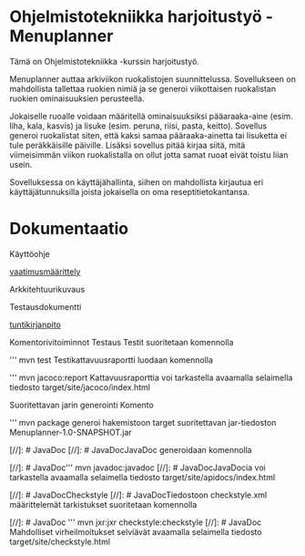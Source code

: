 <h1>Ohjelmistotekniikka harjoitustyö - Menuplanner</h1>
Tämä on Ohjelmistotekniikka -kurssin harjoitustyö.

Menuplanner auttaa arkiviikon ruokalistojen suunnittelussa. Sovellukseen on mahdollista tallettaa ruokien nimiä ja se generoi viikottaisen ruokalistan ruokien ominaisuuksien perusteella.

Jokaiselle ruoalle voidaan määritellä ominaisuuksiksi pääaraaka-aine (esim. liha, kala, kasvis) ja lisuke (esim. peruna, riisi, pasta, keitto). Sovellus generoi ruokalistat siten, että kaksi samaa pääraaka-ainetta tai lisuketta ei tule peräkkäisille päiville. Lisäksi sovellus pitää kirjaa siitä, mitä viimeisimmän viikon ruokalistalla on ollut jotta samat ruoat eivät toistu liian usein.

Sovelluksessa on käyttäjähallinta, siihen on mahdollista kirjautua eri käyttäjätunnuksilla joista jokaisella on oma reseptitietokantansa.

<h1>Dokumentaatio</h1>

Käyttöohje

[vaatimusmäärittely](/dokumentaatio/vaatimusmaarittely.md)

Arkkitehtuurikuvaus

Testausdokumentti

[tuntikirjanpito](/dokumentaatio/tuntikirjanpito.md)

Komentorivitoiminnot
Testaus
Testit suoritetaan komennolla

''' mvn test
Testikattavuusraportti luodaan komennolla

''' mvn jacoco:report
Kattavuusraporttia voi tarkastella avaamalla selaimella tiedosto target/site/jacoco/index.html

Suoritettavan jarin generointi
Komento

''' mvn package
generoi hakemistoon target suoritettavan jar-tiedoston Menuplanner-1.0-SNAPSHOT.jar

[//]: # JavaDoc
[//]: # JavaDocJavaDoc generoidaan komennolla

[//]: # JavaDoc''' mvn javadoc:javadoc
[//]: # JavaDocJavaDocia voi tarkastella avaamalla selaimella tiedosto target/site/apidocs/index.html

[//]: # JavaDocCheckstyle
[//]: # JavaDocTiedostoon checkstyle.xml määrittelemät tarkistukset suoritetaan komennolla

[//]: # JavaDoc ''' mvn jxr:jxr checkstyle:checkstyle
[//]: # JavaDoc Mahdolliset virheilmoitukset selviävät avaamalla selaimella tiedosto target/site/checkstyle.html
